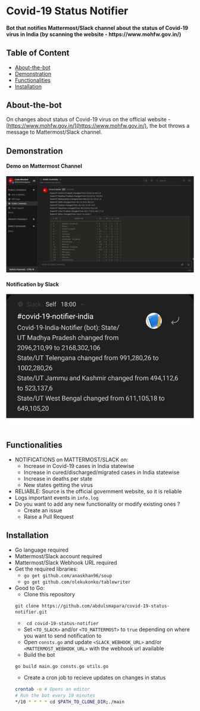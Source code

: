 <p align="left">
	<h1 align="left">Covid-19 Status Notifier</h1>
	<h4 align="left">Bot that notifies Mattermost/Slack channel about the status of Covid-19 virus in India (by scanning the website - https://www.mohfw.gov.in/)</h4>
</p>


## Table of Content
- [About-the-bot](#about-the-bot)
- [Demonstration](#demonstration)
- [Functionalities](#functionalities)
- [Installation](#installation)


## About-the-bot

On changes about status of Covid-19 virus on the official website - [https://www.mohfw.gov.in/](https://www.mohfw.gov.in/), the bot throws a message to Mattermost/Slack channel.

## Demonstration

#### Demo on Mattermost Channel
![Image-Demo](https://github.com/abdulsmapara/Github-Media/blob/master/screenshot1.1.png)

#### Notification by Slack
![Image-Demo](https://github.com/abdulsmapara/Github-Media/blob/master/covid-19-status-notifier/slack-notification.png)

## Functionalities

- NOTIFICATIONS on MATTERMOST/SLACK on:
	* Increase in Covid-19 cases in India statewise
	* Increase in cured/discharged/migrated cases in India statewise
	* Increase in deaths per state
	* New states getting the virus
- RELIABLE: Source is the official government website, so it is reliable
- Logs important events in ```info.log```
- Do you want to add any new functionality or modify existing ones ?
	* Create an issue
	* Raise a Pull Request

## Installation

- Go language required
- Mattermost/Slack account required
- Mattermost/Slack Webhook URL required
- Get the required libraries:
	* ```go get github.com/anaskhan96/soup```
	* ```go get github.com/olekukonko/tablewriter```
- Good to Go:
	* Clone this repository
    ``` 
    git clone https://github.com/abdulsmapara/covid-19-status-notifier.git
    ```
	* ``` cd covid-19-status-notifier```
	* Set ```<TO_SLACK>``` and/or ```<TO_MATTERMOST>``` to ```true``` depending on where you want to send notification to 
	* Open ```consts.go``` and update ```<SLACK_WEBHOOK_URL>``` and/or ```<MATTERMOST_WEBHOOK_URL>``` with the webhook url available
	* Build the bot
	```bash
	go build main.go consts.go utils.go
	```
	* Create a cron job to recieve updates on changes in status
	```bash 
	crontab -e # Opens an editor
	# Run the bot every 10 minutes
	*/10 * * * * cd $PATH_TO_CLONE_DIR;./main
	```
